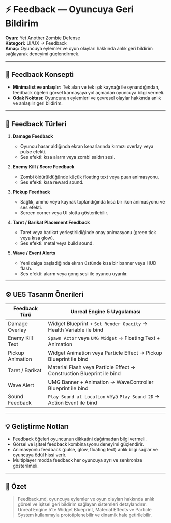 # ⚡ Feedback — Oyuncuya Geri Bildirim

**Oyun:** Yet Another Zombie Defense  
**Kategori:** UI/UX → Feedback  
**Amaç:** Oyuncuya eylemler ve oyun olayları hakkında anlık geri bildirim sağlayarak deneyimi güçlendirmek.

---

## 🌌 Feedback Konsepti

- **Minimalist ve anlaşılır:** Tek alan ve tek ışık kaynağı ile oynandığından, feedback öğeleri görsel karmaşaya yol açmadan oyuncuya bilgi vermeli.  
- **Odak Noktası:** Oyuncunun eylemleri ve çevresel olaylar hakkında anlık ve anlaşılır geri bildirim.  

---

## 🔄 Feedback Türleri

1. **Damage Feedback**  
   - Oyuncu hasar aldığında ekran kenarlarında kırmızı overlay veya pulse efekti.  
   - Ses efekti: kısa alarm veya zombi saldırı sesi.  

2. **Enemy Kill / Score Feedback**  
   - Zombi öldürüldüğünde küçük floating text veya puan animasyonu.  
   - Ses efekti: kısa reward sound.  

3. **Pickup Feedback**  
   - Sağlık, ammo veya kaynak toplandığında kısa bir ikon animasyonu ve ses efekti.  
   - Screen corner veya UI slotta gösterilebilir.  

4. **Taret / Barikat Placement Feedback**  
   - Taret veya barikat yerleştirildiğinde onay animasyonu (green tick veya kısa glow).  
   - Ses efekti: metal veya build sound.  

5. **Wave / Event Alerts**  
   - Yeni dalga başladığında ekran üstünde kısa bir banner veya HUD flash.  
   - Ses efekti: alarm veya gong sesi ile oyuncu uyarılır.  

---

## ⚙️ UE5 Tasarım Önerileri

| Feedback Türü | Unreal Engine 5 Uygulaması |
|---------------|---------------------------|
| Damage Overlay | Widget Blueprint + `Set Render Opacity` → Health Variable ile bind |
| Enemy Kill Text | `Spawn Actor` veya `UMG Widget` → Floating Text + Animation |
| Pickup Animation | Widget Animation veya Particle Effect → Pickup Blueprint ile bind |
| Taret / Barikat | Material Flash veya Particle Effect → Construction Blueprint ile bind |
| Wave Alert | UMG Banner + Animation → WaveController Blueprint ile bind |
| Sound Feedback | `Play Sound at Location` veya `Play Sound 2D` → Action Event ile bind |

---

## 💡 Geliştirme Notları

- Feedback öğeleri oyuncunun dikkatini dağıtmadan bilgi vermeli.  
- Görsel ve işitsel feedback kombinasyonu deneyimi güçlendirir.  
- Animasyonlu feedback (pulse, glow, floating text) anlık bilgi sağlar ve oyuncuya ödül hissi verir.  
- Multiplayer modda feedback her oyuncuya ayrı ve senkronize gösterilmeli.  

---

## 📌 Özet

> Feedback.md, oyuncuya eylemler ve oyun olayları hakkında anlık görsel ve işitsel geri bildirim sağlayan sistemleri detaylandırır.  
> Unreal Engine 5’te Widget Blueprint, Material Effects ve Particle System kullanımıyla prototiplenebilir ve dinamik hale getirilebilir.
